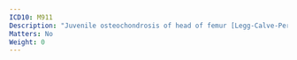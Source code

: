 ```yaml
---
ICD10: M911
Description: "Juvenile osteochondrosis of head of femur [Legg-Calve-Perthes]"
Matters: No
Weight: 0
---
```


